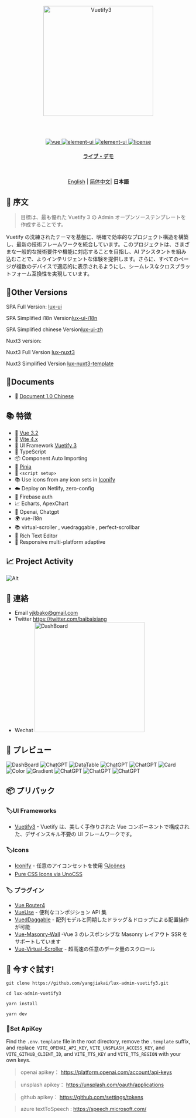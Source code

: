 <br><br>

<p align='center' >
  <img  src='/src/assets/logo_light.svg' alt='Vuetify3' width='300'/>
</p>
<br><br>

<p align="center">
  <a href="https://vuejs.org/">
    <img src="https://img.shields.io/badge/vue-v3.2.47-brightgreen.svg" alt="vue">
  </a>
  <a href="https://vuetifyjs.com/">
    <img src="https://img.shields.io/badge/vuetify-v3.1.13-blue.svg" alt="element-ui">
  </a>
    <a href="https://vitejs.dev/">
    <img src="https://img.shields.io/badge/vite-v4.2.1-blueviolet.svg" alt="element-ui">
  </a>
  
  <a href="https://github.com/yangjiakai/lux-admin-vuetify3/blob/main/LICENSE">
    <img src="https://img.shields.io/github/license/mashape/apistatus.svg" alt="license">
  </a>
</p>

<h4 align='center'>
<a href="https://lux.vuetify3.com/">ライブ・デモ</a>
</h4>

<br>

<p align='center'>
<a href="https://github.com/yangjiakai/jk-vuetify3-lux-admin/blob/main/README.md">English</a> | <a href="https://github.com/yangjiakai/jk-vuetify3-lux-admin/blob/main/README.zh-CN.md">简体中文</a>| <b >日本語</b>
</p>

## 📖 序文

> 目標は、最も優れた Vuetify 3 の Admin オープンソーステンプレートを作成することです。

Vuetify の洗練されたテーマを基盤に、明確で効率的なプロジェクト構造を構築し、最新の技術フレームワークを統合しています。このプロジェクトは、さまざまな一般的な技術要件や機能に対応することを目指し、AI アシスタントを組み込むことで、よりインテリジェントな体験を提供します。さらに、すべてのページが複数のデバイスで適応的に表示されるようにし、シームレスなクロスプラットフォーム互換性を実現しています。

## 📖Other Versions

SPA Full Version: [lux-ui](https://github.com/yangjiakai/lux-nuxt3)

SPA Simplified i18n Version[lux-ui-i18n](https://github.com/yangjiakai/vuetify3-lux-admin-template-i18n)

SPA Simplified chinese Version[lux-ui-zh](https://github.com/yangjiakai/vuetify3-lux-admin-template-zh)

Nuxt3 version:

Nuxt3 Full Version [lux-nuxt3](https://github.com/yangjiakai/lux-nuxt3)

Nuxt3 Simplified Version [lux-nuxt3-template](https://github.com/yangjiakai/lux-nuxt3-template)

## 📖Documents

- 📖 [Document 1.0 Chinese](https://www.craft.me/s/tAMVv4hUxZIH6G)

## 📚 特徴

- 📖 [Vue 3.2](https://github.com/vuejs/core)
- 📖 [Vite 4.x](https://github.com/vitejs/vite)
- 📖 UI Framework [Vuetify 3](https://next.vuetifyjs.com/en/)
- 📖 TypeScript
- 📦 Component Auto Importing
- 🍍 [Pinia](https://pinia.vuejs.org/)
- 📔 `<script setup>`
- 📚 Use icons from any icon sets in [Iconify](https://icon-sets.iconify.design/)
- ☁️ Deploy on Netlify, zero-config
- 🔑 Firebase auth
- 📈 Echarts, ApexChart
- 🧭 Openai, Chatgpt
- 🌍 vue-i18n
- 📚 virtual-scroller , vuedraggable , perfect-scrollbar
- 📝 Rich Text Editor
- 📇 Responsive multi-platform adaptive

## 📈 Project Activity

![Alt](https://repobeats.axiom.co/api/embed/306361b2af1a8556f64a0a828e1726a94bff36f0.svg "Repobeats analytics image")

## 💬 連絡

- Email <a href="mailto:yjkbako@gmail.com">yjkbako@gmail.com</a>
- Twitter https://twitter.com/baibaixiang
- Wechat <img  src='/src/assets/wechat-qrcode.png'  alt='DashBoard' width='300' />

## 💌 プレビュー

<img  src='/src/assets/previews/DashBoard.png'  alt='DashBoard' />
<img  src='/src/assets/previews/TaskBoard.png'  alt='ChatGPT' />
<img  src='/src/assets/previews/DataTable.png'  alt='DataTable' />
<img  src='/src/assets/previews/Todo.png'  alt='ChatGPT' />
<img  src='/src/assets/previews/ChatGPT.png'  alt='ChatGPT' />
<img  src='/src/assets/previews/Card.png'  alt='Card' />
<img  src='/src/assets/previews/Color.png'  alt='Color' />
<img  src='/src/assets/previews/Gradient.png'  alt='Gradient' />
<img  src='/src/assets/previews/Login.png'  alt='ChatGPT' />
<img  src='/src/assets/previews/Unsplash.png'  alt='ChatGPT' />
<img  src='/src/assets/previews/Unsplash2.png'  alt='ChatGPT' />

<br>

## 📦 プリパック

### 🏷️UI Frameworks

- [Vuetify3](https://next.vuetifyjs.com/en/) - Vuetify は、美しく手作りされた Vue コンポーネントで構成された、デザインスキル不要の UI フレームワークです。

### 🏷️Icons

- [Iconify](https://iconify.design) - 任意のアイコンセットを使用 [🔍Icônes](https://icones.netlify.app/)
- [Pure CSS Icons via UnoCSS](https://github.com/antfu/unocss/tree/main/packages/preset-icons)

### 🏷️ プラグイン

- [Vue Router4](https://router.vuejs.org/)
- [VueUse](https://github.com/antfu/vueuse) - 便利なコンポジション API 集
- [VuedDaggable](https://github.com/SortableJS/Vue.Draggable) - 配列モデルと同期したドラッグ＆ドロップによる配置操作が可能
- [Vue-Masonry-Wall](https://github.com/DerYeger/yeger/tree/main/packages/vue-masonry-wall) -Vue 3 のレスポンシブな Masonry レイアウト SSR をサポートしています
- [Vue-Virtual-Scroller](https://github.com/Akryum/vue-virtual-scroller) - 超高速の任意のデータ量のスクロール

## 👻 今すぐ試す!

```
git clone https://github.com/yangjiakai/lux-admin-vuetify3.git

cd lux-admin-vuetify3

yarn install

yarn dev
```

### 🔑Set ApiKey

Find the `.env.template` file in the root directory, remove the `.template` suffix, and replace` VITE_OPENAI_API_KEY`, `VITE_UNSPLASH_ACCESS_KEY`, and `VITE_GITHUB_CLIENT_ID`, and `VITE_TTS_KEY` and `VITE_TTS_REGION` with your own keys.

> openai apikey： https://platform.openai.com/account/api-keys

> unsplash apikey： https://unsplash.com/oauth/applications

> github apikey： https://github.com/settings/tokens

> azure textToSpeech : https://speech.microsoft.com/
